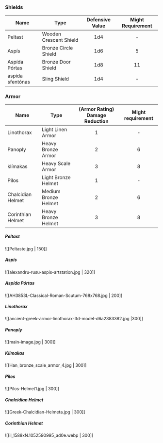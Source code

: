 ### Shields

| Name             | Type                   | Defensive Value | Might Requirement |
| ---------------- | ---------------------- |:---------------:|:-----------------:|
| Peltast          | Wooden Crescent Shield |       1d4       |         -         |
| Aspís            | Bronze Circle Shield   |       1d6       |         5         |
| Aspída Pórtas    | Bronze Door Shield     |       1d8       |        11         |
| aspída sfentónas | Sling Shield           |       1d4       |         -         |

### Armor

| Name              | Type                 | (Armor Rating) Damage Reduction | Might requirement |
| ----------------- | -------------------- | :-----------------------------: | :---------------: |
| Linothorax        | Light Linen Armor    |                1                |         -         |
| Panoply           | Heavy Bronze Armor   |                2                |         6         |
| klímakas          | Heavy Scale Armor    |                3                |         8         |
| Pilos             | Light Bronze Helmet  |                1                |         -         |
| Chalcidian Helmet | Medium Bronze Helmet |                2                |         6         |
| Corinthian Helmet | Heavy Bronze Helmet  |                3                |         8         |


##### Peltast
![[Peltaste.jpg | 150]]

##### Aspis
![[alexandru-rusu-aspis-artstation.jpg | 320]]

##### Aspída Pórtas
![[AH3853L-Classical-Roman-Scutum-768x768.jpg | 200]]
##### Linothorax
![[ancient-greek-armor-linothorax-3d-model-d6a2383382.jpg |300]]

##### Panoply
![[main-image.jpg | 300]]

##### Klimakas
![[Han_bronze_scale_armor_4.jpg | 300]]

##### Pilos
![[Pilos-Helmet1.jpg | 300]]

##### Chalcidian Helmet
![[Greek-Chalcidian-Helmeta.jpg | 300]]

##### Corinthian Helmet
![[il_1588xN.1052590995_ad0e.webp | 300]]